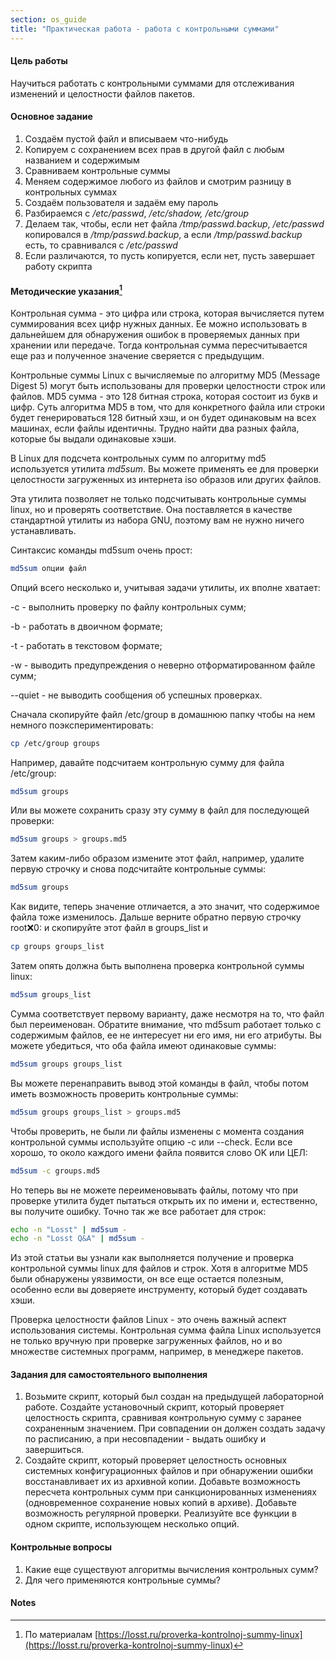 ```yaml
---
section: os_guide
title: "Практическая работа - работа с контрольными суммами"
---
```


#### Цель работы

Научиться работать с контрольными суммами для отслеживания изменений и целостности файлов  пакетов.

#### Основное задание

1. Создаём пустой файл и вписываем что-нибудь
2. Копируем с сохранением всех прав в другой файл с любым названием и содержимым
3. Сравниваем контрольные суммы
4. Меняем содержимое любого из файлов и смотрим разницу в контрольных суммах
5. Создаём пользователя и задаём ему пароль
6. Разбираемся с _/etc/passwd_, _/etc/shadow, /etc/group_
7. Делаем так, чтобы, если нет файла _/tmp/passwd.backup_, _/etc/passwd_ копировался в _/tmp/passwd.backup_, а если _/tmp/passwd.backup_ есть, то сравнивался с _/etc/passwd_
8. Если различаются, то пусть копируется, если нет, пусть завершает работу скрипта


#### Методические указания[^1]

Контрольная сумма - это цифра или строка, которая вычисляется путем суммирования всех цифр нужных данных. Ее можно использовать в дальнейшем для обнаружения ошибок в проверяемых данных при хранении или передаче. Тогда контрольная сумма пересчитывается еще раз и полученное значение сверяется с предыдущим.

Контрольные суммы Linux с вычисляемые по алгоритму MD5 (Message Digest 5) могут быть использованы для проверки целостности строк или файлов. MD5 сумма - это 128 битная строка, которая состоит из букв и цифр. Суть алгоритма MD5 в том, что для конкретного файла или строки будет генерироваться 128 битный хэш, и он будет одинаковым на всех машинах, если файлы идентичны. Трудно найти два разных файла, которые бы выдали одинаковые хэши.

В Linux для подсчета контрольных сумм по алгоритму md5 используется утилита _md5sum_. Вы можете применять ее для проверки целостности загруженных из интернета iso образов или других файлов.

Эта утилита позволяет не только подсчитывать контрольные суммы linux, но и проверять соответствие. Она поставляется в качестве стандартной утилиты из набора GNU, поэтому вам не нужно ничего устанавливать.

Синтаксис команды md5sum очень прост:

```bash
md5sum опции файл
```

Опций всего несколько и, учитывая задачи утилиты, их вполне хватает:

-c - выполнить проверку по файлу контрольных сумм;

-b - работать в двоичном формате;

-t - работать в текстовом формате;

-w - выводить предупреждения о неверно отформатированном файле сумм;

--quiet - не выводить сообщения об успешных проверках.

Сначала скопируйте файл /etc/group в домашнюю папку чтобы на нем немного поэкспериментировать:

```bash
cp /etc/group groups
```

Например, давайте подсчитаем контрольную сумму для файла /etc/group:

```bash
md5sum groups
```

Или вы можете сохранить сразу эту сумму в файл для последующей проверки:

```bash
md5sum groups > groups.md5
```

Затем каким-либо образом измените этот файл, например, удалите первую строчку и снова подсчитайте контрольные суммы:

```bash
md5sum groups
```

Как видите, теперь значение отличается, а это значит, что содержимое файла тоже изменилось. Дальше верните обратно первую строчку root:x:0: и скопируйте этот файл в groups_list и

```bash
cp groups groups_list
```

Затем опять должна быть выполнена проверка контрольной суммы linux:

```bash
md5sum groups_list
```

Сумма соответствует первому варианту, даже несмотря на то, что файл был переименован. Обратите внимание, что md5sum работает только с содержимым файлов, ее не интересует ни его имя, ни его атрибуты. Вы можете убедиться, что оба файла имеют одинаковые суммы:

```bash
md5sum groups groups_list
```

Вы можете перенаправить вывод этой команды в файл, чтобы потом иметь возможность проверить контрольные суммы:

```bash
md5sum groups groups_list > groups.md5
```

Чтобы проверить, не были ли файлы изменены с момента создания контрольной суммы используйте опцию -c  или --check. Если все хорошо, то около каждого имени файла появится слово OK или ЦЕЛ:

```bash
md5sum -c groups.md5
```

Но теперь вы не можете переименовывать файлы, потому что при проверке утилита будет пытаться открыть их по имени и, естественно, вы получите ошибку. Точно так же все работает для строк:

```bash
echo -n "Losst" | md5sum -
echo -n "Losst Q&A" | md5sum -
```

Из этой статьи вы узнали как выполняется получение и проверка контрольной суммы linux для файлов и строк. Хотя в алгоритме MD5 были обнаружены уязвимости, он все еще остается полезным, особенно если вы доверяете инструменту, который будет создавать хэши.

Проверка целостности файлов Linux - это очень важный аспект использования системы. Контрольная сумма файла Linux используется не только вручную при проверке загруженных файлов, но и во множестве системных программ, например, в менеджере пакетов.


#### Задания для самостоятельного выполнения



1. Возьмите скрипт, который был создан на предыдущей лабораторной работе. Создайте установочный скрипт, который проверяет целостность скрипта, сравнивая контрольную сумму с заранее сохраненным значением. При совпадении он должен создать задачу по расписанию, а при несовпадении - выдать ошибку и завершиться.
2. Создайте скрипт, который проверяет целостность основных системных конфигурационных файлов и при обнаружении ошибки восстанавливает их из архивной копии. Добавьте возможность пересчета контрольных сумм при санкционированных изменениях (одновременное сохранение новых копий в архиве). Добавьте возможность регулярной проверки. Реализуйте все функции в одном скрипте, использующем несколько опций.

#### Контрольные вопросы

1. Какие еще существуют алгоритмы вычисления контрольных сумм?
2. Для чего применяются контрольные суммы?

#### Notes

[^1]:
     По материалам [https://losst.ru/proverka-kontrolnoj-summy-linux](https://losst.ru/proverka-kontrolnoj-summy-linux) 

